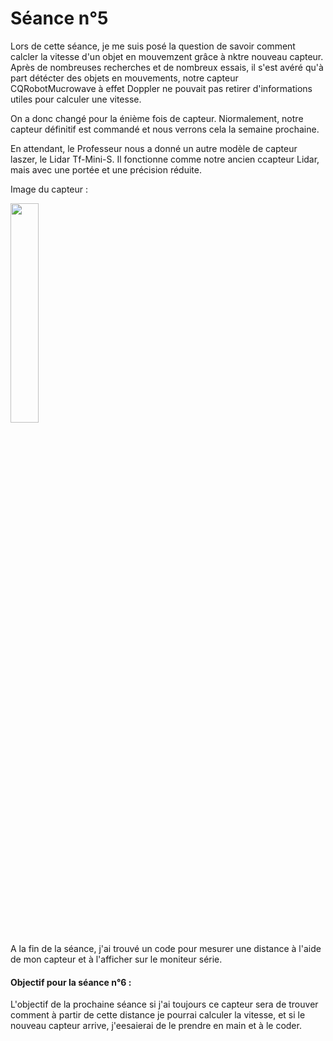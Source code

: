 # Séance n°5

Lors de cette séance, je me suis posé la question de savoir comment calcler la vitesse d'un objet en mouvemzent grâce à nktre nouveau capteur.
Après de nombreuses recherches et de nombreux essais, il s'est avéré qu'à part détécter des objets en mouvements, notre capteur CQRobotMucrowave à effet Doppler ne
pouvait pas retirer d'informations utiles pour calculer une vitesse.

On a donc changé pour la énième fois de capteur. Niormalement, notre capteur définitif est commandé et nous verrons cela la semaine prochaine.

En attendant, le Professeur nous a donné un autre modèle de capteur laszer, le Lidar Tf-Mini-S.
Il fonctionne comme notre ancien ccapteur Lidar, mais avec une portée et une précision réduite.

Image du capteur :

<img src="https://user-images.githubusercontent.com/120555915/216028265-22acd4f2-ea9c-4737-9fbb-4616b2d3f080.png" width = 30% heigth = 30%>

A la fin de la séance, j'ai trouvé un code pour mesurer une distance à l'aide de mon capteur et à l'afficher sur le moniteur série.

#### Objectif  pour la séance n°6 :
L'objectif de la prochaine séance si j'ai toujours ce capteur sera de trouver comment à partir de cette distance je pourrai calculer la vitesse, et si le nouveau capteur
arrive, j'eesaierai de le prendre en main et à le coder.
